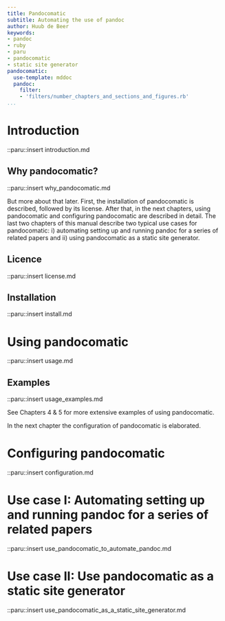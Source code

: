 ```yaml
---
title: Pandocomatic
subtitle: Automating the use of pandoc
author: Huub de Beer
keywords:
- pandoc
- ruby
- paru
- pandocomatic
- static site generator
pandocomatic:
  use-template: mddoc
  pandoc:
    filter: 
    - 'filters/number_chapters_and_sections_and_figures.rb'
...
```



# Introduction

::paru::insert introduction.md

## Why pandocomatic?

::paru::insert why_pandocomatic.md

But more about that later. First, the installation of pandocomatic is
described, followed by its license.  After that, in the next chapters, using
pandocomatic and configuring pandocomatic are described in detail. The last
two chapters of this manual describe two typical use cases for pandocomatic:
i) automating setting up and running pandoc for a series of related papers and ii)
using pandocomatic as a static site generator.

## Licence

::paru::insert license.md

## Installation

::paru::insert install.md

# Using pandocomatic

::paru::insert usage.md

## Examples

::paru::insert usage_examples.md

See Chapters 4 & 5 for more extensive examples of using pandocomatic.

In the next chapter the configuration of pandocomatic is elaborated.

# Configuring pandocomatic

::paru::insert configuration.md

# Use case I: Automating setting up and running pandoc for a series of related papers

::paru::insert use_pandocomatic_to_automate_pandoc.md

# Use case II: Use pandocomatic as a static site generator

::paru::insert use_pandocomatic_as_a_static_site_generator.md


